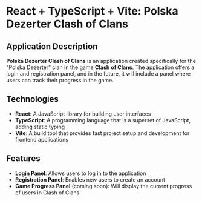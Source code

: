 # React + TypeScript + Vite: Polska Dezerter Clash of Clans

## Application Description

**Polska Dezerter Clash of Clans** is an application created specifically for the "Polska Dezerter" clan in the game **Clash of Clans**. The application offers a login and registration panel, and in the future, it will include a panel where users can track their progress in the game.

## Technologies

- **React**: A JavaScript library for building user interfaces
- **TypeScript**: A programming language that is a superset of JavaScript, adding static typing
- **Vite**: A build tool that provides fast project setup and development for frontend applications

## Features

- **Login Panel**: Allows users to log in to the application
- **Registration Panel**: Enables new users to create an account
- **Game Progress Panel** (coming soon): Will display the current progress of users in Clash of Clans




